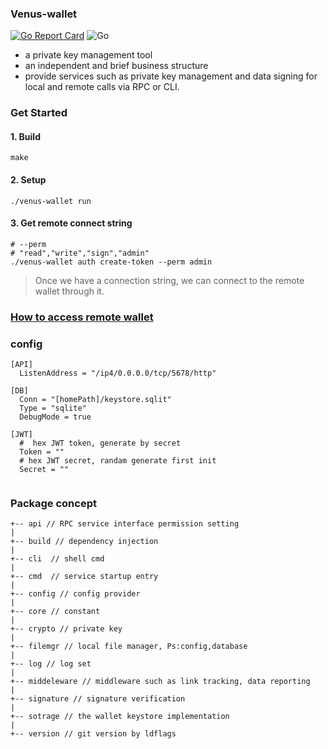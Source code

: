 ### Venus-wallet
[![Go Report Card](https://goreportcard.com/badge/github.com/ipfs-force-community/venus-wallet)](https://goreportcard.com/report/github.com/ipfs-force-community/venus-wallet)
![Go](https://github.com/ipfs-force-community/venus-wallet/workflows/Go/badge.svg)

- a private key management tool
- an independent and brief business structure
- provide services such as private key management 
and data signing for local and remote calls via RPC or CLI.

### Get Started
#### 1. Build
```
make 
```
#### 2. Setup 
```
./venus-wallet run
```
#### 3. Get remote connect string
```
# --perm 
# "read","write","sign","admin" 
./venus-wallet auth create-token --perm admin
```
> Once we have a connection string, we can connect to the remote wallet through it.

### [How to access remote wallet](./example)

### config
```
[API]
  ListenAddress = "/ip4/0.0.0.0/tcp/5678/http"

[DB]
  Conn = "[homePath]/keystore.sqlit"
  Type = "sqlite"
  DebugMode = true

[JWT]
  #  hex JWT token, generate by secret
  Token = "" 
  # hex JWT secret, randam generate first init
  Secret = ""


```
### Package concept
```
+-- api // RPC service interface permission setting
|
+-- build // dependency injection
|
+-- cli  // shell cmd
|
+-- cmd  // service startup entry
|
+-- config // config provider
|
+-- core // constant 
|
+-- crypto // private key 
|
+-- filemgr // local file manager, Ps:config,database
|
+-- log // log set
|
+-- middeleware // middleware such as link tracking, data reporting
|
+-- signature // signature verification
|
+-- sotrage // the wallet keystore implementation
|
+-- version // git version by ldflags

```